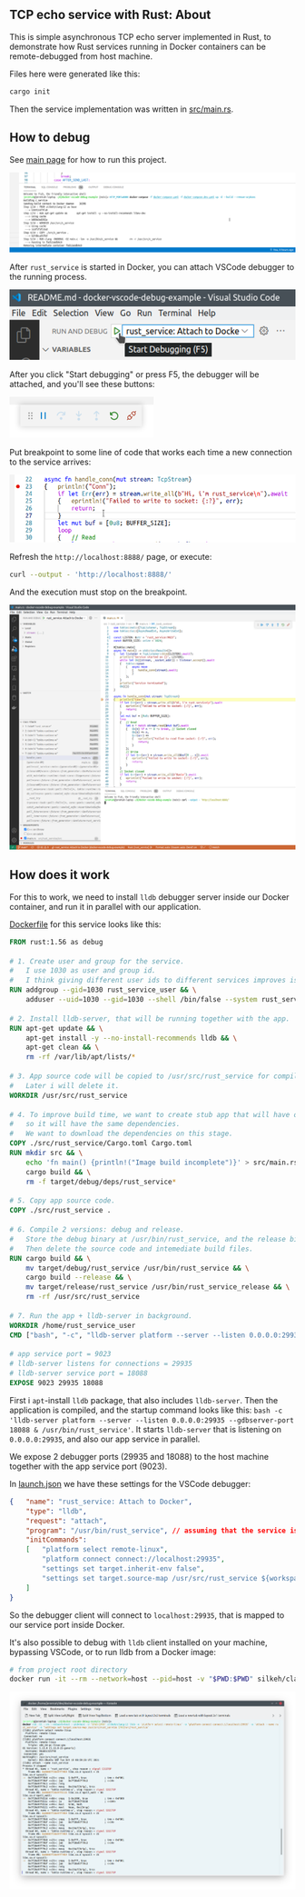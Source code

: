 ## TCP echo service with Rust: About

This is simple asynchronous TCP echo server implemented in Rust, to demonstrate how Rust services running in Docker containers can be remote-debugged from host machine.

Files here were generated like this:

```bash
cargo init
```

Then the service implementation was written in [src/main.rs](./src/main.rs).

## How to debug

See [main page](../../README.md) for how to run this project.

![image: docker-compose](../../readme-assets/docker-compose-up-dev.png)

After `rust_service` is started in Docker, you can attach VSCode debugger to the running process.

![image: F5](../../readme-assets/rust_service-f5.png)

After you click "Start debugging" or press F5, the debugger will be attached, and you'll see these buttons:

![image: F5 started](../../readme-assets/f5.png)

Put breakpoint to some line of code that works each time a new connection to the service arrives:

![image: breakpoint](../../readme-assets/rust_service-breakpoint.png)

Refresh the `http://localhost:8888/` page, or execute:

```bash
curl --output - 'http://localhost:8888/'
```

And the execution must stop on the breakpoint.

![image: breakpoint](../../readme-assets/rust_service-breakpoint-hit.png)

## How does it work

For this to work, we need to install `lldb` debugger server inside our Docker container, and run it in parallel with our application.

[Dockerfile](../../infra/rust_service/Dockerfile) for this service looks like this:

```dockerfile
FROM rust:1.56 as debug

# 1. Create user and group for the service.
#	I use 1030 as user and group id.
#	I think giving different user ids to different services improves isolation.
RUN addgroup --gid=1030 rust_service_user && \
	adduser --uid=1030 --gid=1030 --shell /bin/false --system rust_service_user

# 2. Install lldb-server, that will be running together with the app.
RUN apt-get update && \
	apt-get install -y --no-install-recommends lldb && \
	apt-get clean && \
	rm -rf /var/lib/apt/lists/*

# 3. App source code will be copied to /usr/src/rust_service for compilation.
#	Later i will delete it.
WORKDIR /usr/src/rust_service

# 4. To improve build time, we want to create stub app that will have our Cargo.toml file,
#	so it will have the same dependencies.
#	We want to download the dependencies on this stage.
COPY ./src/rust_service/Cargo.toml Cargo.toml
RUN mkdir src && \
	echo 'fn main() {println!("Image build incomplete")}' > src/main.rs && \
	cargo build && \
	rm -f target/debug/deps/rust_service*

# 5. Copy app source code.
COPY ./src/rust_service .

# 6. Compile 2 versions: debug and release.
#	Store the debug binary at /usr/bin/rust_service, and the release binary at /usr/bin/rust_service_release.
#	Then delete the source code and intemediate build files.
RUN cargo build && \
	mv target/debug/rust_service /usr/bin/rust_service && \
	cargo build --release && \
	mv target/release/rust_service /usr/bin/rust_service_release && \
	rm -rf /usr/src/rust_service

# 7. Run the app + lldb-server in background.
WORKDIR /home/rust_service_user
CMD ["bash", "-c", "lldb-server platform --server --listen 0.0.0.0:29935 --gdbserver-port 18088 & /usr/bin/rust_service"]

# app service port = 9023
# lldb-server listens for connections = 29935
# lldb-server service port = 18088
EXPOSE 9023 29935 18088
```

First i `apt`-install `lldb` package, that also includes `lldb-server`.
Then the application is compiled, and the startup command looks like this: `bash -c 'lldb-server platform --server --listen 0.0.0.0:29935 --gdbserver-port 18088 & /usr/bin/rust_service'`.
It starts `lldb-server` that is listening on `0.0.0.0:29935`, and also our app service in parallel.

We expose 2 debugger ports (29935 and 18088) to the host machine together with the app service port (9023).

In [launch.json](../../.vscode/launch.json) we have these settings for the VSCode debugger:

```json
{	"name": "rust_service: Attach to Docker",
	"type": "lldb",
	"request": "attach",
	"program": "/usr/bin/rust_service", // assuming that the service is running under this name in the container
	"initCommands":
	[	"platform select remote-linux",
		"platform connect connect://localhost:29935",
		"settings set target.inherit-env false",
		"settings set target.source-map /usr/src/rust_service ${workspaceFolder}/src/rust_service"
	]
}
```

So the debugger client will connect to `localhost:29935`, that is mapped to our service port inside Docker.

It's also possible to debug with `lldb` client installed on your machine, bypassing VSCode, or to run lldb from a Docker image:

```bash
# from project root directory
docker run -it --rm --network=host --pid=host -v "$PWD:$PWD" silkeh/clang:12 lldb -o 'platform select remote-linux' -o 'platform connect connect://localhost:29935' -o 'attach --name rust_service' -o "settings set target.source-map /usr/src/rust_service $PWD/src/rust_service"
```

![image: lldb cli](../../readme-assets/rust_service_lldb_cli.png)

